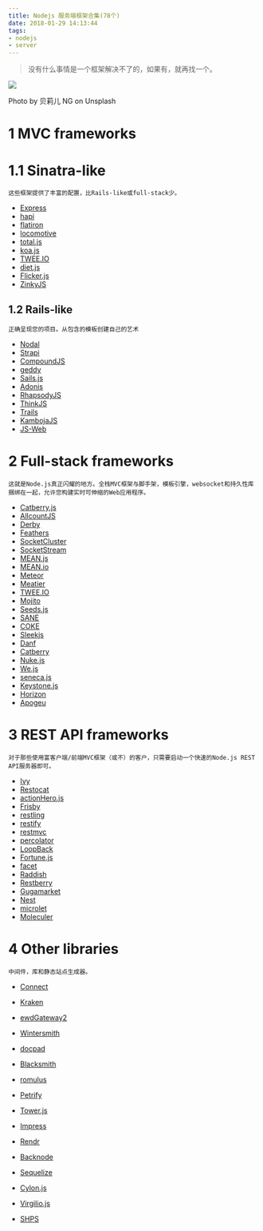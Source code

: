 ```yaml
---
title: Nodejs 服务端框架合集(78个)
date: 2018-01-29 14:13:44
tags:
- nodejs
- server
---
```



> 没有什么事情是一个框架解决不了的，如果有，就再找一个。
 
![](http://p3alsaatj.bkt.clouddn.com/20180129141430_C2s0Wc_Screenshot.jpeg)

Photo by 贝莉儿 NG on Unsplash

# 1 MVC frameworks
# 1.1 Sinatra-like

`这些框架提供了丰富的配置，比Rails-like或full-stack少。`

- [Express](http://expressjs.com/)
- [hapi](http://hapijs.com/)
- [flatiron](http://flatironjs.org/)
- [locomotive](http://locomotivejs.org/)
- [total.js](http://www.totaljs.com)
- [koa.js](http://koajs.com/)
- [TWEE.IO](http://twee.io/)
- [ diet.js ](http://dietjs.com/)
- [Flicker.js](https://flickerstudio.github.io/flickerjs)
- [ZinkyJS](https://github.com/zinkyJS/zinky)

## 1.2 Rails-like
`正确呈现您的项目。从包含的模板创建自己的艺术`

- [Nodal](http://nodaljs.com/)
- [Strapi](http://strapi.io/)
- [CompoundJS](http://compoundjs.com/)
- [geddy](http://geddyjs.org/)
- [Sails.js](http://sailsjs.org/)
- [Adonis](http://adonisjs.com)
- [RhapsodyJS](http://rhapsodyjs.github.io/)
- [ThinkJS](https://thinkjs.org/)
- [Trails](http://www.trailsjs.io/)
- [KambojaJS](http://kambojajs.com/)
- [JS-Web](http://js-web-framework.com/)

# 2 Full-stack frameworks

`这就是Node.js真正闪耀的地方。全栈MVC框架与脚手架，模板引擎，websocket和持久性库捆绑在一起，允许您构建实时可伸缩的Web应用程序。`

- [Catberry.js](http://catberry.org/)
- [AllcountJS](http://allcountjs.com)
- [Derby](http://derbyjs.com)
- [Feathers](http://feathersjs.com/)
- [SocketCluster](http://socketcluster.io/)
- [SocketStream](http://socketstream.org)
- [MEAN.js](http://meanjs.org/)
- [MEAN.io](http://mean.io/)
- [Meteor](http://meteor.com/)
- [Meatier](https://github.com/mattkrick/meatier)
- [TWEE.IO](http://twee.io/)
- [Mojito](http://developer.yahoo.com/cocktails/mojito/)
- [Seeds.js](http://seedsjs.com/)
- [SANE](http://sanestack.com/)
- [COKE](http://coke-js.org)
- [Sleekjs](http://sleekjs.com/)
- [Danf](https://github.com/gnodi/danf)
- [Catberry](http://catberry.org)
- [Nuke.js](http://nukejs.com/)
- [We.js](http://wejs.org)
- [seneca.js](http://senecajs.org)
- [Keystone.js](http://keystonejs.com/)
- [Horizon](http://horizon.io)
- [Apogeu](https://apogeu.github.io/)

# 3 REST API frameworks
`对于那些使用富客户端/前端MVC框架（或不）的客户，只需要启动一个快速的Node.js REST API服务器即可。`

- [Ivy](http://ivyframework.com)
- [Restocat](https://github.com/restocat/restocat)
- [actionHero.js](http://actionherojs.com/)
- [Frisby](http://frisbyjs.com/)
- [restling](https://github.com/lucasfeliciano/restling)
- [restify](http://mcavage.github.io/node-restify/)
- [restmvc](https://github.com/keithnlarsen/restmvc.js)
- [percolator](http://percolatorjs.com)
- [LoopBack](http://loopback.io/)
- [Fortune.js](http://fortunejs.com)
- [facet](http://facet.github.io)
- [Raddish](http://getraddish.com)
- [Restberry](http://restberry.com)
- [Gugamarket](http://pliik.github.io/gugamarket/)
- [Nest](https://kamilmysliwiec.gitbooks.io/nest/)
- [microlet](https://borislemke.gitbooks.io/microlet/)
- [Moleculer](https://moleculer.services/)

# 4 Other libraries
`中间件，库和静态站点生成器。`

- [Connect](http://www.senchalabs.org/connect/)
- [Kraken](http://krakenjs.com/)
- [ewdGateway2](https://github.com/robtweed/ewdGateway2)
- [Wintersmith](https://github.com/jnordberg/wintersmith)
- [docpad](http://docpad.org)
- [Blacksmith](http://blacksmith.jit.su/)
- [romulus](https://github.com/felixge/node-romulus)
- [Petrify](https://github.com/caolan/petrify)
- [Tower.js](http://tower.github.io)
- [Impress](https://github.com/tshemsedinov/impress)
- [Rendr](https://github.com/rendrjs/rendr)
- [Backnode](https://github.com/mklabs/backnode)
- [Sequelize](http://sequelizejs.com/)
- [Cylon.js](http://cylonjs.com/)
- [Virgilio.js](http://icemobilelab.github.io/virgilio/)
- [SHPS](https://shps.io)


  [1]: /img/bV1jRK